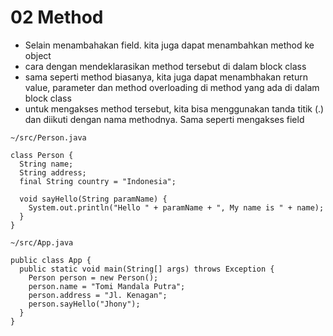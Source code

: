 # 02 Method

- Selain menambahakan field. kita juga dapat menambahkan method ke object
- cara dengan mendeklarasikan method tersebut di dalam block class
- sama seperti method biasanya, kita juga dapat menambhakan return value, parameter dan method overloading di method yang ada di dalam block class
- untuk mengakses method tersebut, kita bisa menggunakan tanda titik (.) dan diikuti dengan nama methodnya. Sama seperti mengakses field

```
~/src/Person.java

class Person {
  String name;
  String address;
  final String country = "Indonesia";

  void sayHello(String paramName) {
    System.out.println("Hello " + paramName + ", My name is " + name);
  }
}
```

```
~/src/App.java

public class App {
  public static void main(String[] args) throws Exception {
    Person person = new Person();
    person.name = "Tomi Mandala Putra";
    person.address = "Jl. Kenagan";
    person.sayHello("Jhony");
  }
}

```